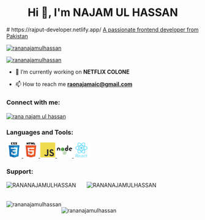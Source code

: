 <h1 align="center">Hi 👋, I'm NAJAM UL HASSAN</h1>
# https://rajput-developer.netlify.app/
<a href="[https://dev.to/rana najam ul hassan](https://netflix-clone-najam.netlify.app/)" target="blank"><img align="center" 
<h3 align="center">A passionate frontend developer from Pakistan</h3>

<p align="left"> <img src="https://komarev.com/ghpvc/?username=rananajamulhassan&label=Profile%20views&color=0e75b6&style=flat" alt="rananajamulhassan" /> </p>

<p align="left"> <a href="https://github.com/ryo-ma/github-profile-trophy"><img src="https://github-profile-trophy.vercel.app/?username=rananajamulhassan" alt="rananajamulhassan" /></a> </p>

- 🔭 I’m currently working on **NETFLIX COLONE**

- 📫 How to reach me **raonajamaic@gmail.com**

<h3 align="left">Connect with me:</h3>
<p align="left">
<a href="https://dev.to/rana najam ul hassan" target="blank"><img align="center" src="https://raw.githubusercontent.com/rahuldkjain/github-profile-readme-generator/master/src/images/icons/Social/devto.svg" alt="rana najam ul hassan" height="30" width="40" /></a>
</p>

<h3 align="left">Languages and Tools:</h3>
<p align="left"> <a href="https://www.w3schools.com/css/" target="_blank" rel="noreferrer"> <img src="https://raw.githubusercontent.com/devicons/devicon/master/icons/css3/css3-original-wordmark.svg" alt="css3" width="40" height="40"/> </a> <a href="https://www.w3.org/html/" target="_blank" rel="noreferrer"> <img src="https://raw.githubusercontent.com/devicons/devicon/master/icons/html5/html5-original-wordmark.svg" alt="html5" width="40" height="40"/> </a> <a href="https://developer.mozilla.org/en-US/docs/Web/JavaScript" target="_blank" rel="noreferrer"> <img src="https://raw.githubusercontent.com/devicons/devicon/master/icons/javascript/javascript-original.svg" alt="javascript" width="40" height="40"/> </a> <a href="https://nodejs.org" target="_blank" rel="noreferrer"> <img src="https://raw.githubusercontent.com/devicons/devicon/master/icons/nodejs/nodejs-original-wordmark.svg" alt="nodejs" width="40" height="40"/> </a> <a href="https://reactjs.org/" target="_blank" rel="noreferrer"> <img src="https://raw.githubusercontent.com/devicons/devicon/master/icons/react/react-original-wordmark.svg" alt="react" width="40" height="40"/> </a> </p>

<h3 align="left">Support:</h3>
<p><a href="https://www.buymeacoffee.com/RANANAJAMULHASSAN "> <img align="left" src="https://cdn.buymeacoffee.com/buttons/v2/default-yellow.png" height="50" width="210" alt="RANANAJAMULHASSAN " /></a><a href="https://ko-fi.com/RANANAJAMULHASSAN "> <img align="left" src="https://cdn.ko-fi.com/cdn/kofi3.png?v=3" height="50" width="210" alt="RANANAJAMULHASSAN " /></a></p><br><br>

<p><img align="left" src="https://github-readme-stats.vercel.app/api/top-langs?username=rananajamulhassan&show_icons=true&locale=en&layout=compact" alt="rananajamulhassan" /></p>

<p>&nbsp;<img align="center" src="https://github-readme-stats.vercel.app/api?username=rananajamulhassan&show_icons=true&locale=en" alt="rananajamulhassan" /></p>
